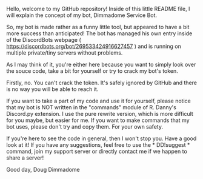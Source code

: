 Hello, welcome to my GitHub repository! Inside of this little README file, I will explain the concept of my bot, Dimmadome Service Bot.

So, my bot is made rather as a funny little tool, but appeared to have a bit more success than anticipated! The bot has managed his own entry inside of the DiscordBots webpage ( https://discordbots.org/bot/269533424916627457 ) and is running on multiple private/tiny servers without problems.

As I may think of it, you're either here because you want to simply look over the souce code, take a bit for yourself or try to crack my bot's token.

Firstly, no. You can't crack the token. It's safely ignored by GitHub and there is no way you will be able to reach it.

If you want to take a part of my code and use it for yourself, please notice that my bot is NOT written in the "commands" module of R. Danny's Discord.py extension. I use the pure rewrite version, which is more difficult for you maybe, but easier for me. If you want to make commands that my bot uses, please don't try and copy them. For your own safety.

If you're here to see the code in general, then I won't stop you. Have a good look at it! If you have any suggestions, feel free to use the * DD!suggest * command, join my support server or directly contact me if we happen to share a server!

Good day,
Doug Dimmadome
